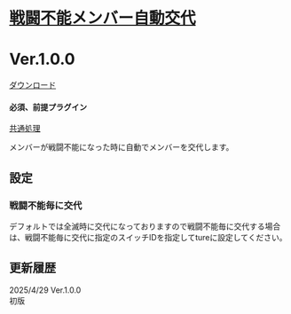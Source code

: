 # [戦闘不能メンバー自動交代](https://raw.githubusercontent.com/nuun888/MZ/master/NUUN_AutoDeadMemberChange.js)
# Ver.1.0.0
[ダウンロード](https://raw.githubusercontent.com/nuun888/MZ/master/NUUN_AutoDeadMemberChange.js)
#### 必須、前提プラグイン
[共通処理](https://github.com/nuun888/MZ/blob/master/README/Base.md)  

メンバーが戦闘不能になった時に自動でメンバーを交代します。  

## 設定
### 戦闘不能毎に交代
デフォルトでは全滅時に交代になっておりますので戦闘不能毎に交代する場合は、戦闘不能毎に交代に指定のスイッチIDを指定してtureに設定してください。  

## 更新履歴
2025/4/29 Ver.1.0.0  
初版  
